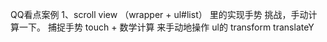 QQ看点案例
1、scroll view （wrapper + ul#list） 里的实现手势
挑战，手动计算一下。
捕捉手势 touch + 数学计算 来手动地操作 ul的 transform translateY